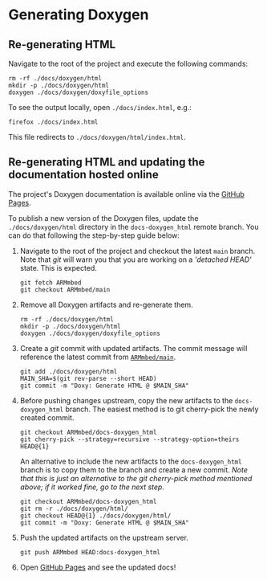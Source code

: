 # Generating Doxygen

## Re-generating HTML

Navigate to the root of the project and execute the following commands:

```
rm -rf ./docs/doxygen/html
mkdir -p ./docs/doxygen/html
doxygen ./docs/doxygen/doxyfile_options
```

To see the output locally, open `./docs/index.html`, e.g.:

```
firefox ./docs/index.html
```

This file redirects to `./docs/doxygen/html/index.html`.

## Re-generating HTML and updating the documentation hosted online

The project's Doxygen documentation is available online via the [GitHub Pages].

To publish a new version of the Doxygen files, update the `./docs/doxygen/html` directory in the `docs-doxygen_html` remote branch.
You can do that following the step-by-step guide below:

1. Navigate to the root of the project and checkout the latest `main` branch. Note that _git_ will warn you that you are working on a _'detached HEAD'_ state. This is expected.

    ```
    git fetch ARMmbed
    git checkout ARMmbed/main
    ```

1. Remove all Doxygen artifacts and re-generate them.

    ```
    rm -rf ./docs/doxygen/html
    mkdir -p ./docs/doxygen/html
    doxygen ./docs/doxygen/doxyfile_options
    ```

1. Create a _git_ commit with updated artifacts. The commit message will reference the latest commit from [`ARMmbed/main`][GitHub repo main branch].

    ```
    git add ./docs/doxygen/html
    MAIN_SHA=$(git rev-parse --short HEAD)
    git commit -m "Doxy: Generate HTML @ $MAIN_SHA"
    ```

1. Before pushing changes upstream, copy the new artifacts to the `docs-doxygen_html` branch. The easiest method is to git cherry-pick the newly created commit.

    ```
    git checkout ARMmbed/docs-doxygen_html
    git cherry-pick --strategy=recursive --strategy-option=theirs HEAD@{1}
    ```

    An alternative to include the new artifacts to the `docs-doxygen_html` branch is to copy them to the branch and create a new commit. _Note that this is just an alternative to the git cherry-pick method mentioned above; if it worked fine, go to the next step._

    ```
    git checkout ARMmbed/docs-doxygen_html
    git rm -r ./docs/doxygen/html/
    git checkout HEAD@{1} ./docs/doxygen/html/
    git commit -m "Doxy: Generate HTML @ $MAIN_SHA"
    ```

1. Push the updated artifacts on the upstream server.

    ```
    git push ARMmbed HEAD:docs-doxygen_html
    ```

1. Open [GitHub Pages] and see the updated docs!

[GitHub Pages]: https://ARMmbed.github.io/MCU-Driver-HAL/
[GitHub repo main branch]: https://github.com/ARMmbed/MCU-Driver-HAL/tree/main/
